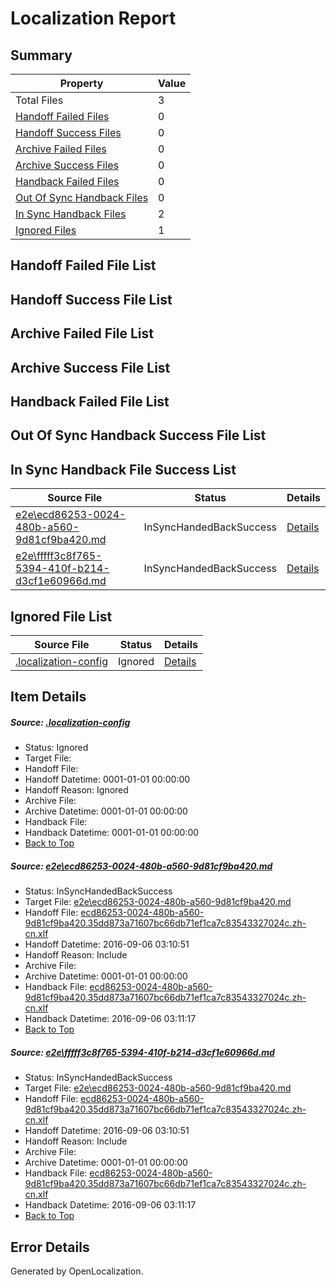 # <a name='report-top'></a> Localization Report

## Summary
 Property | Value 
 -------- | ----- 
 Total Files | 3
[ Handoff Failed Files ](#handoff-failed-list)| 0
[ Handoff Success Files ](#handoff-success-list)| 0
[ Archive Failed Files ](#archive-failed-list)| 0
[ Archive Success Files ](#archive-success-list)| 0
[ Handback Failed Files ](#handback-failed-list)| 0
[ Out Of Sync Handback Files ](#outofsync-handback-success-list)| 0
[ In Sync Handback Files ](#insync-handback-success-list)| 2
[ Ignored Files ](#ignored-list)| 1

## <a name='handoff-failed-list'></a> Handoff Failed File List

## <a name='handoff-success-list'></a> Handoff Success File List

## <a name='archive-failed-list'></a> Archive Failed File List

## <a name='archive-success-list'></a> Archive Success File List

## <a name='handback-failed-list'></a> Handback Failed File List

## <a name='outofsync-handback-success-list'></a> Out Of Sync Handback Success File List

## <a name='insync-handback-success-list'></a> In Sync Handback File Success List
 Source File | Status | Details 
 ----------- | ------ | ------- 
 [e2e\ecd86253-0024-480b-a560-9d81cf9ba420.md](https://github.com/OpenLocalizationTestOrg/ol-test0/blob/ab3f7d77544159f3a73526aaf848146fc22f8e2f/e2e/ecd86253-0024-480b-a560-9d81cf9ba420.md) | InSyncHandedBackSuccess | [Details](#eee2cb1286976ee95d55764b8e1cab8cad0b10cb1)
 [e2e\fffff3c8f765-5394-410f-b214-d3cf1e60966d.md](https://github.com/OpenLocalizationTestOrg/ol-test0/blob/ab3f7d77544159f3a73526aaf848146fc22f8e2f/e2e/fffff3c8f765-5394-410f-b214-d3cf1e60966d.md) | InSyncHandedBackSuccess | [Details](#eee2cb1286976ee95d55764b8e1cab8cad0b10cb2)

## <a name='ignored-list'></a> Ignored File List
 Source File | Status | Details 
 ----------- | ------ | ------- 
 [.localization-config](https://github.com/OpenLocalizationTestOrg/ol-test0/blob/ab3f7d77544159f3a73526aaf848146fc22f8e2f/.localization-config) | Ignored | [Details](#3d4f252ac210baf56311d7e97dcc2db10974dbd20)

## Item Details
##### <a name='3d4f252ac210baf56311d7e97dcc2db10974dbd20'></a> Source: [.localization-config](https://github.com/OpenLocalizationTestOrg/ol-test0/blob/ab3f7d77544159f3a73526aaf848146fc22f8e2f/.localization-config)
* Status: Ignored
* Target File: 
* Handoff File: 
* Handoff Datetime: 0001-01-01 00:00:00
* Handoff Reason: Ignored
* Archive File: 
* Archive Datetime: 0001-01-01 00:00:00
* Handback File: 
* Handback Datetime: 0001-01-01 00:00:00
* [Back to Top](#report-top)

##### <a name='eee2cb1286976ee95d55764b8e1cab8cad0b10cb1'></a> Source: [e2e\ecd86253-0024-480b-a560-9d81cf9ba420.md](https://github.com/OpenLocalizationTestOrg/ol-test0/blob/ab3f7d77544159f3a73526aaf848146fc22f8e2f/e2e/ecd86253-0024-480b-a560-9d81cf9ba420.md)
* Status: InSyncHandedBackSuccess
* Target File: [e2e\ecd86253-0024-480b-a560-9d81cf9ba420.md](https://github.com/OpenLocalizationTestOrg/ol-test0-zhcn/blob/620760ceb7a0e2bb75c9cd65dd4d8510102efcdd/e2e/ecd86253-0024-480b-a560-9d81cf9ba420.md)
* Handoff File: [ecd86253-0024-480b-a560-9d81cf9ba420.35dd873a71607bc66db71ef1ca7c83543327024c.zh-cn.xlf](https://github.com/OpenLocalizationTestOrg/ol-test0-handoff/blob/816af7b1243384b2048c0d6a9a1349d6b76a6f75/ol-handoff/OpenLocalizationTestOrg/ol-test0-zhcn/ci/ht/ecd86253-0024-480b-a560-9d81cf9ba420.35dd873a71607bc66db71ef1ca7c83543327024c.zh-cn.xlf)
* Handoff Datetime: 2016-09-06 03:10:51
* Handoff Reason: Include
* Archive File: 
* Archive Datetime: 0001-01-01 00:00:00
* Handback File: [ecd86253-0024-480b-a560-9d81cf9ba420.35dd873a71607bc66db71ef1ca7c83543327024c.zh-cn.xlf](https://github.com/OpenLocalizationTestOrg/ol-test0-handback/blob/ae7766ecbd214527366ca3f2fc9611146d715878/ol-handback/OpenLocalizationTestOrg/ol-test0-zhcn/ci/ht/ecd86253-0024-480b-a560-9d81cf9ba420.35dd873a71607bc66db71ef1ca7c83543327024c.zh-cn.xlf)
* Handback Datetime: 2016-09-06 03:11:17
* [Back to Top](#report-top)

##### <a name='eee2cb1286976ee95d55764b8e1cab8cad0b10cb2'></a> Source: [e2e\fffff3c8f765-5394-410f-b214-d3cf1e60966d.md](https://github.com/OpenLocalizationTestOrg/ol-test0/blob/ab3f7d77544159f3a73526aaf848146fc22f8e2f/e2e/fffff3c8f765-5394-410f-b214-d3cf1e60966d.md)
* Status: InSyncHandedBackSuccess
* Target File: [e2e\ecd86253-0024-480b-a560-9d81cf9ba420.md](https://github.com/OpenLocalizationTestOrg/ol-test0-zhcn/blob/620760ceb7a0e2bb75c9cd65dd4d8510102efcdd/e2e/ecd86253-0024-480b-a560-9d81cf9ba420.md)
* Handoff File: [ecd86253-0024-480b-a560-9d81cf9ba420.35dd873a71607bc66db71ef1ca7c83543327024c.zh-cn.xlf](https://github.com/OpenLocalizationTestOrg/ol-test0-handoff/blob/816af7b1243384b2048c0d6a9a1349d6b76a6f75/ol-handoff/OpenLocalizationTestOrg/ol-test0-zhcn/ci/ht/ecd86253-0024-480b-a560-9d81cf9ba420.35dd873a71607bc66db71ef1ca7c83543327024c.zh-cn.xlf)
* Handoff Datetime: 2016-09-06 03:10:51
* Handoff Reason: Include
* Archive File: 
* Archive Datetime: 0001-01-01 00:00:00
* Handback File: [ecd86253-0024-480b-a560-9d81cf9ba420.35dd873a71607bc66db71ef1ca7c83543327024c.zh-cn.xlf](https://github.com/OpenLocalizationTestOrg/ol-test0-handback/blob/ae7766ecbd214527366ca3f2fc9611146d715878/ol-handback/OpenLocalizationTestOrg/ol-test0-zhcn/ci/ht/ecd86253-0024-480b-a560-9d81cf9ba420.35dd873a71607bc66db71ef1ca7c83543327024c.zh-cn.xlf)
* Handback Datetime: 2016-09-06 03:11:17
* [Back to Top](#report-top)


## Error Details

Generated by OpenLocalization.
